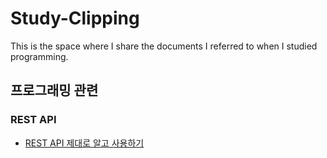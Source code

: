 # Study-Clipping
This is the space where I share the documents I referred to when I studied programming.

## 프로그래밍 관련
### REST API
- [REST API 제대로 알고 사용하기](https://meetup.toast.com/posts/92)

